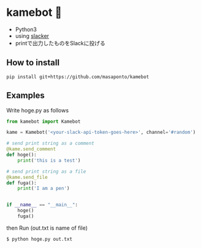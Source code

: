 # kamebot :turtle:
- Python3
- using [slacker](https://github.com/os/slacker)
- printで出力したものをSlackに投げる 

## How to install 
```
pip install git+https://github.com/masaponto/kamebot
```

## Examples

Write hoge.py as follows

```python
from kamebot import Kamebot

kame = Kamebot('<your-slack-api-token-goes-here>', channel='#random')

# send print string as a comment
@kame.send_comment
def hoge():
    print('this is a test')

# send print string as a file
@kame.send_file
def fuga():
    print('I am a pen')


if __name__ == "__main__":
    hoge()
    fuga()
```

then Run (out.txt is name of file)
```
$ python hoge.py out.txt
```
